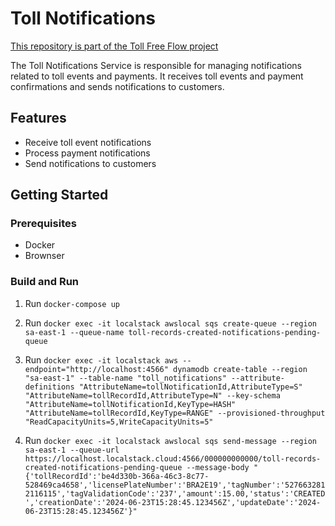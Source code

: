 # Toll Notifications
[This repository is part of the Toll Free Flow project](https://github.com/vitor-melo-nunes/toll-freeflow)

The Toll Notifications Service is responsible for managing notifications related to toll events and payments. It receives toll events and payment confirmations and sends notifications to customers.

## Features
- Receive toll event notifications
- Process payment notifications
- Send notifications to customers

## Getting Started
### Prerequisites
- Docker
- Brownser

### Build and Run
1. Run ```docker-compose up```

2. Run ```docker exec -it localstack awslocal sqs create-queue --region sa-east-1 --queue-name toll-records-created-notifications-pending-queue```

3. Run ```docker exec -it localstack aws --endpoint="http://localhost:4566" dynamodb create-table --region "sa-east-1" --table-name "toll_notifications" --attribute-definitions "AttributeName=tollNotificationId,AttributeType=S" "AttributeName=tollRecordId,AttributeType=N" --key-schema "AttributeName=tollNotificationId,KeyType=HASH" "AttributeName=tollRecordId,KeyType=RANGE" --provisioned-throughput "ReadCapacityUnits=5,WriteCapacityUnits=5"```

4. Run ```docker exec -it localstack awslocal sqs send-message --region sa-east-1 --queue-url https://localhost.localstack.cloud:4566/000000000000/toll-records-created-notifications-pending-queue --message-body "{'tollRecordId':'be4d330b-366a-46c3-8c77-528469ca4658','licensePlateNumber':'BRA2E19','tagNumber':'5276632812116115','tagValidationCode':'237','amount':15.00,'status':'CREATED','creationDate':'2024-06-23T15:28:45.123456Z','updateDate':'2024-06-23T15:28:45.123456Z'}"```
